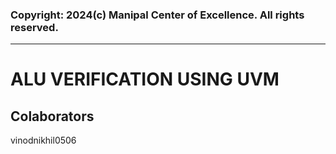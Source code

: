 ### Copyright: 2024(c) Manipal Center of Excellence. All rights reserved.
--------------------------------------------------------------------------
# ALU VERIFICATION USING UVM 
## Colaborators
vinodnikhil0506
